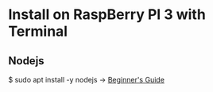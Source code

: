 # Install on RaspBerry PI 3 with Terminal
## Nodejs
  $ sudo apt install -y nodejs
&rarr; <a href="https://thisdavej.com/beginners-guide-to-installing-node-js-on-a-raspberry-pi/">Beginner's Guide</a>
